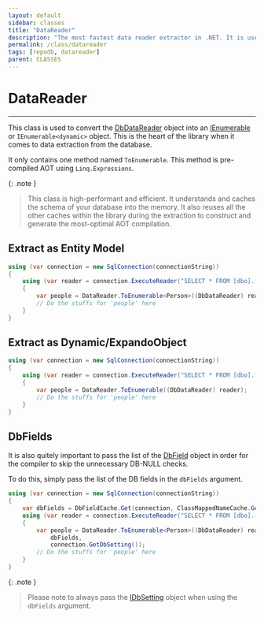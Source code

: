 ```yaml
---
layout: default
sidebar: classes
title: "DataReader"
description: "The most fastest data reader extractor in .NET. It is used to extract the content of the data reader object and map it into a class object."
permalink: /class/datareader
tags: [repodb, datareader]
parent: CLASSES
---
```


# DataReader

---

This class is used to convert the [DbDataReader](https://learn.microsoft.com/en-us/dotnet/api/system.data.common.dbdatareader?view=net-6.0) object into an [IEnumerable<T>](https://learn.microsoft.com/en-us/dotnet/api/system.collections.generic.ienumerable-1?view=net-7.0) or `IEnumerable<dynamic>` object. This is the heart of the library when it comes to data extraction from the database.

It only contains one method named `ToEnumerable`. This method is pre-compiled AOT using `Linq.Expressions`.

{: .note }
> This class is high-performant and efficient. It understands and caches the schema of your database into the memory. It also reuses all the other caches within the library during the extraction to construct and generate the most-optimal AOT compilation.

## Extract as Entity Model

```csharp
using (var connection = new SqlConnection(connectionString))
{
    using (var reader = connection.ExecuteReader("SELECT * FROM [dbo].[Person];"))
    {
        var people = DataReader.ToEnumerable<Person>((DbDataReader) reader);
        // Do the stuffs for 'people' here
    }
}
```

## Extract as Dynamic/ExpandoObject

```csharp
using (var connection = new SqlConnection(connectionString))
{
    using (var reader = connection.ExecuteReader("SELECT * FROM [dbo].[Person];"))
    {
        var people = DataReader.ToEnumerable((DbDataReader) reader);
        // Do the stuffs for 'people' here
    }
}
```

## DbFields

It is also quitely important to pass the list of the [DbField](/class/dbfield) object in order for the compiler to skip the unnecessary DB-NULL checks.

To do this, simply pass the list of the DB fields in the `dbFields` argument.

```csharp
using (var connection = new SqlConnection(connectionString))
{
    var dbFields = DbFieldCache.Get(connection, ClassMappedNameCache.Get<Person>(), null);
    using (var reader = connection.ExecuteReader("SELECT * FROM [dbo].[Person];"))
    {
        var people = DataReader.ToEnumerable<Person>((DbDataReader) reader,
            dbFields,
            connection.GetDbSetting());
        // Do the stuffs for 'people' here
    }
}
```

{: .note }
> Please note to always pass the [IDbSetting](/interface/idbsetting) object when using the `dbFields` argument.

